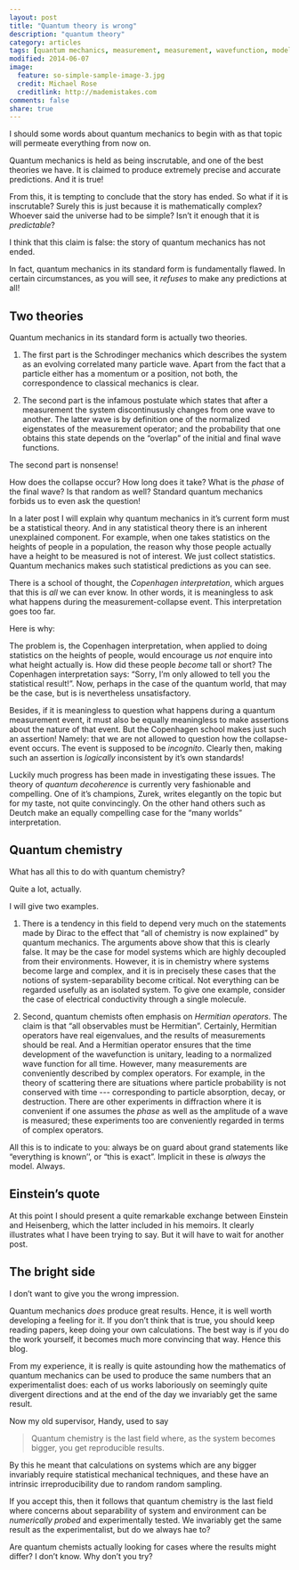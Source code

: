 ```yaml
---
layout: post
title: "Quantum theory is wrong"
description: "quantum theory"
category: articles
tags: [quantum mechanics, measurement, measurement, wavefunction, models]
modified: 2014-06-07
image:
  feature: so-simple-sample-image-3.jpg
  credit: Michael Rose
  creditlink: http://mademistakes.com
comments: false
share: true
---
```


I should some words about quantum mechanics to begin with as that topic
will permeate everything from now on.

Quantum mechanics is held as being inscrutable, and one of the best
theories we have. It is claimed to produce extremely precise and
accurate predictions. And it is true! 

From this, it is tempting to conclude that the story has ended. So what if it
is inscrutable? Surely this is just because it is mathematically complex?
Whoever said the universe had to be simple? Isn’t it enough that it is
_predictable_?

I think that this claim is false: the story of quantum mechanics has not ended.

In fact, quantum mechanics in its standard form is fundamentally flawed.
In certain circumstances, as you will see, it *refuses* to make any predictions
at all!

## Two theories

Quantum mechanics in its standard form is actually two theories. 

1. The first part is the Schrodinger mechanics which describes the
   system as an evolving correlated many particle wave. Apart from the
   fact that a particle either has a momentum or a position, not both,
   the correspondence to classical mechanics is clear. 

2. The second part is the infamous postulate which states that
   after a measurement the system discontinususly changes from one wave
   to another. The latter wave is by definition one of the
   normalized eigenstates of the measurement operator; and the
   probability that one obtains this state depends on the “overlap” of
   the initial and final wave functions.

The second part is nonsense! 

How does the collapse occur? How long does it take? What is the _phase_ of the
final wave? Is that random as well? Standard quantum mechanics forbids us to even
ask the question!

In a later post I will explain why quantum mechanics in it’s current
form must be a statistical theory. And in any statistical theory there
is an inherent unexplained component. For example, when one takes
statistics on the heights of people in a population, the reason why
those people actually have a height to be measured is not of interest.
We just collect statistics. Quantum mechanics makes such statistical
predictions as you can see.

There is a school of thought, the *Copenhagen interpretation*, which
argues that this is _all_ we can ever know. In other words, it is
meaningless to ask what happens during the measurement-collapse event.
This interpretation goes too far.

Here is why:

The problem is, the Copenhagen interpretation, when applied to doing
statistics on the heights of people, would encourage us _not_ enquire
into what height actually is. How did these people *become* tall or
short? The Copenhagen interpretation says: “Sorry, I’m only allowed
to tell you the statistical result!”. Now, perhaps in the case of the quantum
world, that may be the case, but is is nevertheless unsatisfactory. 

Besides, if it is meaningless to question what happens during a quantum
measurement event, it must also be equally meaningless to make assertions about
the nature of that event. But the Copenhagen school makes just such an
assertion! Namely: that we are not allowed to question how the collapse-event
occurs. The event is supposed to be *incognito*. Clearly then, making such
an assertion is _logically_ inconsistent by it’s own standards!

Luckily much progress has been made in investigating these issues. The
theory of _quantum decoherence_ is currently very fashionable and
compelling. One of it’s champions, Zurek, writes elegantly on the topic
but for my taste, not quite convincingly. On the other hand others such
as Deutch make an equally compelling case for the “many worlds”
interpretation.

## Quantum chemistry

What has all this to do with quantum chemistry?

Quite a lot, actually.

I will give two examples.

1. There is a tendency in this field to depend very much on the
   statements made by Dirac to the effect that “all of chemistry is now
   explained” by quantum mechanics. The arguments above show that this
   is clearly false. It may be the case for model systems which are
   highly decoupled from their environments. However, it is in chemistry
   where systems become large and complex, and it is in precisely these
   cases that the notions of system-separability become critical. Not
   everything can be regarded usefully as an isolated system. To give
   one example, consider the case of electrical conductivity through a
   single molecule.

2. Second, quantum chemists often emphasis on _Hermitian operators_. The
   claim is that “all observables must be Hermitian”. Certainly,
   Hermitian operators have real eigenvalues, and the results of
   measurements should be real. And a Hermitian operator ensures that
   the time development of the wavefunction is unitary, leading to a
   normalized wave function for all time. However, many measurements are
   conveniently described by complex operators. For example, in the
   theory of scattering there are situations where particle probability
   is not conserved with time --- corresponding to particle absorption,
   decay, or destruction. There are other experiments in diffraction
   where it is convenient if one assumes the _phase_ as well as the
   amplitude of a wave is measured; these experiments too are
   conveniently regarded in terms of complex operators.

All this is to indicate to you: always be on guard about grand statements like
“everything is known’’, or “this is exact”. Implicit in these is _always_ the
model. Always.

## Einstein’s quote

At this point I should present a quite remarkable exchange between Einstein and
Heisenberg, which the latter included in his memoirs. It clearly illustrates
what I have been trying to say. But it will have to wait for another post.

## The bright side

I don’t want to give you the wrong impression.

Quantum mechanics _does_ produce great results. Hence, it is well worth
developing a feeling for it. If you don’t think that is true, you should keep
reading papers, keep doing your own calculations. The best way is if you do the
work yourself, it becomes much more convincing that way. Hence this blog.

From my experience, it is really is quite astounding how the mathematics
of quantum mechanics can be used to produce the same numbers that an
experimentalist does: each of us works laboriously on seemingly quite
divergent directions and at the end of the day we invariably get the
same result.

Now my old supervisor, Handy, used to say

> Quantum chemistry is the last field where, as the system becomes bigger, you get
> reproducible results. 

By this he meant that calculations on systems which are any bigger invariably
require statistical mechanical techniques, and these have an intrinsic
irreproducibility due to random random sampling.

If you accept this, then it follows that quantum chemistry is the last field
where concerns about separability of system and environment can be _numerically
probed_ and experimentally tested. We invariably get the same result as the
experimentalist, but do we always hae to?

Are quantum chemists actually looking for cases where the results might differ?
I don’t know. Why don’t you try?



